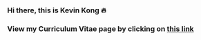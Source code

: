### Hi there, this is Kevin Kong 🔥
### View my Curriculum Vitae page by clicking on [this link](https://YEEKIN.github.io/)
